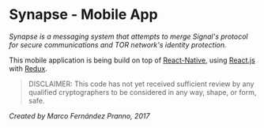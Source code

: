 # Synapse - Mobile App

*Synapse is a messaging system that attempts to merge Signal's protocol for secure communications and TOR network's identity protection.*

This mobile application is being build on top of [React-Native][1], using [React.js][2] with [Redux][3].

> DISCLAIMER: This code has not yet received sufficient review by any qualified cryptographers to be considered in any way, shape, or form, safe.

*Created by Marco Fernández Pranno, 2017*

[1]: https://facebook.github.io/react-native/
[2]: https://facebook.github.io/react/
[3]: https://github.com/reactjs/redux
